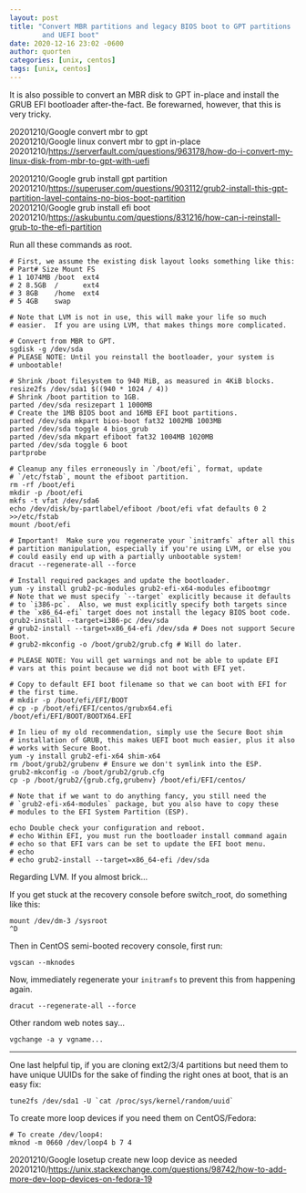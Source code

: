 ```yaml
---
layout: post
title: "Convert MBR partitions and legacy BIOS boot to GPT partitions
        and UEFI boot"
date: 2020-12-16 23:02 -0600
author: quorten
categories: [unix, centos]
tags: [unix, centos]
---
```


It is also possible to convert an MBR disk to GPT in-place and install
the GRUB EFI bootloader after-the-fact.  Be forewarned, however, that
this is very tricky.

20201210/Google convert mbr to gpt  
20201210/Google linux convert mbr to gpt in-place  
20201210/https://serverfault.com/questions/963178/how-do-i-convert-my-linux-disk-from-mbr-to-gpt-with-uefi

20201210/Google grub install gpt partition  
20201210/https://superuser.com/questions/903112/grub2-install-this-gpt-partition-lavel-contains-no-bios-boot-partition  
20201210/Google grub install efi boot  
20201210/https://askubuntu.com/questions/831216/how-can-i-reinstall-grub-to-the-efi-partition

Run all these commands as root.

<!-- more -->

```
# First, we assume the existing disk layout looks something like this:
# Part# Size Mount FS
# 1 1074MB /boot  ext4
# 2 8.5GB  /      ext4
# 3 8GB    /home  ext4
# 5 4GB    swap

# Note that LVM is not in use, this will make your life so much
# easier.  If you are using LVM, that makes things more complicated.

# Convert from MBR to GPT.
sgdisk -g /dev/sda
# PLEASE NOTE: Until you reinstall the bootloader, your system is
# unbootable!

# Shrink /boot filesystem to 940 MiB, as measured in 4KiB blocks.
resize2fs /dev/sda1 $((940 * 1024 / 4))
# Shrink /boot partition to 1GB.
parted /dev/sda resizepart 1 1000MB
# Create the 1MB BIOS boot and 16MB EFI boot partitions.
parted /dev/sda mkpart bios-boot fat32 1002MB 1003MB
parted /dev/sda toggle 4 bios_grub
parted /dev/sda mkpart efiboot fat32 1004MB 1020MB
parted /dev/sda toggle 6 boot
partprobe

# Cleanup any files erroneously in `/boot/efi`, format, update
# `/etc/fstab`, mount the efiboot partition.
rm -rf /boot/efi
mkdir -p /boot/efi
mkfs -t vfat /dev/sda6
echo /dev/disk/by-partlabel/efiboot /boot/efi vfat defaults 0 2 >>/etc/fstab
mount /boot/efi

# Important!  Make sure you regenerate your `initramfs` after all this
# partition manipulation, especially if you're using LVM, or else you
# could easily end up with a partially unbootable system!
dracut --regenerate-all --force

# Install required packages and update the bootloader.
yum -y install grub2-pc-modules grub2-efi-x64-modules efibootmgr
# Note that we must specify `--target` explicitly because it defaults
# to `i386-pc`.  Also, we must explicitly specify both targets since
# the `x86_64-efi` target does not install the legacy BIOS boot code.
grub2-install --target=i386-pc /dev/sda
# grub2-install --target=x86_64-efi /dev/sda # Does not support Secure Boot.
# grub2-mkconfig -o /boot/grub2/grub.cfg # Will do later.

# PLEASE NOTE: You will get warnings and not be able to update EFI
# vars at this point because we did not boot with EFI yet.

# Copy to default EFI boot filename so that we can boot with EFI for
# the first time.
# mkdir -p /boot/efi/EFI/BOOT
# cp -p /boot/efi/EFI/centos/grubx64.efi /boot/efi/EFI/BOOT/BOOTX64.EFI

# In lieu of my old recommendation, simply use the Secure Boot shim
# installation of GRUB, this makes UEFI boot much easier, plus it also
# works with Secure Boot.
yum -y install grub2-efi-x64 shim-x64
rm /boot/grub2/grubenv # Ensure we don't symlink into the ESP.
grub2-mkconfig -o /boot/grub2/grub.cfg
cp -p /boot/grub2/{grub.cfg,grubenv} /boot/efi/EFI/centos/

# Note that if we want to do anything fancy, you still need the
# `grub2-efi-x64-modules` package, but you also have to copy these
# modules to the EFI System Partition (ESP).

echo Double check your configuration and reboot.
# echo Within EFI, you must run the bootloader install command again
# echo so that EFI vars can be set to update the EFI boot menu.
# echo
# echo grub2-install --target=x86_64-efi /dev/sda
```

Regarding LVM.  If you almost brick...

If you get stuck at the recovery console before switch_root, do
something like this:

```
mount /dev/dm-3 /sysroot
^D
```

Then in CentOS semi-booted recovery console, first run:

```
vgscan --mknodes
```

Now, immediately regenerate your `initramfs` to prevent this from
happening again.

```
dracut --regenerate-all --force
```

Other random web notes say...

```
vgchange -a y vgname...
```

----------

One last helpful tip, if you are cloning ext2/3/4 partitions but need
them to have unique UUIDs for the sake of finding the right ones at
boot, that is an easy fix:

```
tune2fs /dev/sda1 -U `cat /proc/sys/kernel/random/uuid`
```

To create more loop devices if you need them on CentOS/Fedora:

```
# To create /dev/loop4:
mknod -m 0660 /dev/loop4 b 7 4
```

20201210/Google losetup create new loop device as needed  
20201210/https://unix.stackexchange.com/questions/98742/how-to-add-more-dev-loop-devices-on-fedora-19
